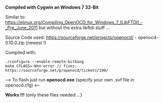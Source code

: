 **Compiled with Cygwin an Windows 7 32-Bit**

Similar to: https://elinux.org/Compiling_OpenOCD_for_Windows_7_(LibFTDI)_-_Pre_June_2011 
but without the extra libftdi stuff ...

Source Code used: https://sourceforge.net/projects/openocd/ - openocd-0.10.0.zip (newest !)

Compiled with:

```
./configure --enable-remote-bitbang
make CFLAGS=-Wno-error // fixes: https://sourceforge.net/p/openocd/tickets/190/
```

--> To flash just run **openocd.exe** (specify your own .svf file in openocd.cfg) <--

**Works !!!** (only these files needed ...)
